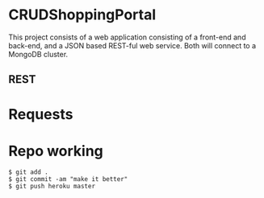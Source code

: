# CRUDShoppingPortal

This project consists of a web application consisting of a front-end and back-end, and a JSON based REST-ful web service. Both will connect to a MongoDB cluster.


## REST

# Requests

# Repo working

```
$ git add .
$ git commit -am "make it better"
$ git push heroku master
```